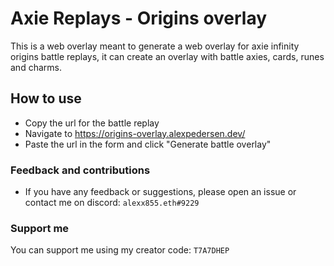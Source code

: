 # Axie Replays - Origins overlay
This is a web overlay meant to generate a web overlay for axie infinity origins battle replays, it can create an overlay with battle axies, cards, runes and charms.

## How to use
- Copy the url for the battle replay
- Navigate to <https://origins-overlay.alexpedersen.dev/>
- Paste the url in the form and click "Generate battle overlay"

### Feedback and contributions 
- If you have any feedback or suggestions, please open an issue or contact me on discord: `alexx855.eth#9229`

### Support me
You can support me using my creator code: `T7A7DHEP`

